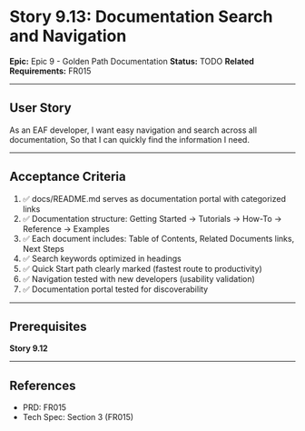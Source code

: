 # Story 9.13: Documentation Search and Navigation

**Epic:** Epic 9 - Golden Path Documentation
**Status:** TODO
**Related Requirements:** FR015

---

## User Story

As an EAF developer,
I want easy navigation and search across all documentation,
So that I can quickly find the information I need.

---

## Acceptance Criteria

1. ✅ docs/README.md serves as documentation portal with categorized links
2. ✅ Documentation structure: Getting Started → Tutorials → How-To → Reference → Examples
3. ✅ Each document includes: Table of Contents, Related Documents links, Next Steps
4. ✅ Search keywords optimized in headings
5. ✅ Quick Start path clearly marked (fastest route to productivity)
6. ✅ Navigation tested with new developers (usability validation)
7. ✅ Documentation portal tested for discoverability

---

## Prerequisites

**Story 9.12**

---

## References

- PRD: FR015
- Tech Spec: Section 3 (FR015)
